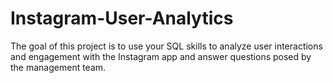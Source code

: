 # Instagram-User-Analytics
The goal of this project is to use your SQL skills to analyze user interactions and engagement with the Instagram app and answer questions posed by the management team. 
